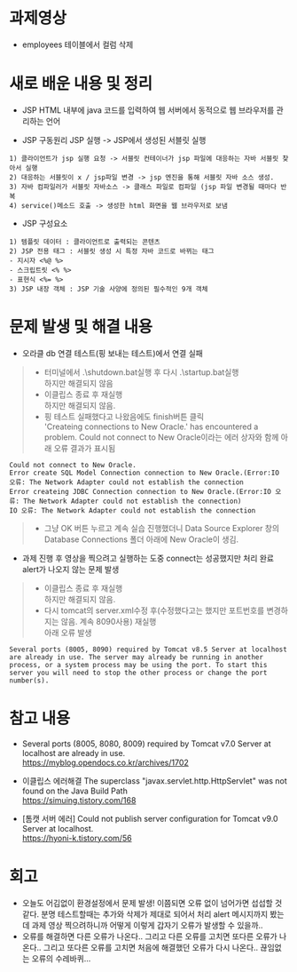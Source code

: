 # 과제영상
- employees 테이블에서 컬럼 삭제


# 새로 배운 내용 및 정리
- JSP
HTML 내부에 java 코드를 입력하여 웹 서버에서 동적으로 웹 브라우저를 관리하는 언어

- JSP 구동원리
JSP 실행 -> JSP에서 생성된 서블릿 실행
```
1) 클라이언트가 jsp 실행 요청 -> 서블릿 컨테이너가 jsp 파일에 대응하는 자바 서블릿 찾아서 실행
2) 대응하는 서블릿이 x / jsp파일 변경 -> jsp 엔진을 통해 서블릿 자바 소스 생성.
3) 자바 컴파일러가 서블릿 자바소스 -> 클래스 파일로 컴파일 (jsp 파일 변경될 때마다 반복
4) service()메소드 호출 -> 생성한 html 화면을 웹 브라우저로 보냄
```

- JSP 구성요소
```
1) 템플릿 데이터 : 클라이언트로 출력되는 콘텐츠
2) JSP 전용 태그 : 서블릿 생성 시 특정 자바 코드로 바뀌는 태그
- 지시자 <%@ %>
- 스크립트릿 <% %>
- 표현식 <%= %>
3) JSP 내장 객체 : JSP 기술 사양에 정의된 필수적인 9개 객체
```

# 문제 발생 및 해결 내용
- 오라클 db 연결 테스트(핑 보내는 테스트)에서 연결 실패
>- 터미널에서 .\shutdown.bat실행 후 다시 .\startup.bat실행<br>하지만 해결되지 않음
>- 이클립스 종료 후 재실행<br>하지만 해결되지 않음.
>- 핑 테스트 실패했다고 나왔음에도 finish버튼 클릭<br>'Createing connections to New Oracle.' has encountered a problem. Could not connect to New Oracle이라는 에러 상자와 함께 아래 오류 결과가 표시됨
```
Could not connect to New Oracle.
Error create SQL Model Connection connection to New Oracle.(Error:IO 오류: The Network Adapter could not establish the connection
Error createing JDBC Connection connection to New Oracle.(Error:IO 오류: The Network Adapter could not establish the connection)
IO 오류: The Network Adapter could not establish the connection
```
>- 그냥 OK 버튼 누르고 계속 실습 진행했더니 Data Source Explorer 창의 Database Connections 폴더 아래에 New Oracle이 생김.

- 과제 진행 후 영상을 찍으려고 실행하는 도중 connect는 성공했지만 처리 완료 alert가 나오지 않는 문제 발생
>- 이클립스 종료 후 재실행<br>하지만 해결되지 않음.
>- 다시 tomcat의 server.xml수정 후(수정했다고는 했지만 포트번호를 변경하지는 않음. 계속 8090사용) 재실행<br>아래 오류 발생
```
Several ports (8005, 8090) required by Tomcat v8.5 Server at localhost are already in use. The server may already be running in another process, or a system process may be using the port. To start this server you will need to stop the other process or change the port number(s).
```

# 참고 내용
- Several ports (8005, 8080, 8009) required by Tomcat v7.0 Server at localhost are already in use.<br>
https://myblog.opendocs.co.kr/archives/1702

- 이클립스 에러해결 The superclass "javax.servlet.http.HttpServlet" was not found on the Java Build Path<br>
https://simuing.tistory.com/168

- [톰캣 서버 에러] Could not publish server configuration for Tomcat v9.0 Server at localhost.<br>
https://hyoni-k.tistory.com/56
# 회고
- 오늘도 어김없이 환경설정에서 문제 발생! 이쯤되면 오류 없이 넘어가면 섭섭할 것 같다. 분명 테스트할때는 추가와 삭제가 제대로 되어서 처리 alert 메시지까지 봤는데 과제 영상 찍으려하니까 어떻게 이렇게 갑자기 오류가 발생할 수 있을까..
- 오류를 해결하면 다른 오류가 나온다.. 그리고 다른 오류를 고치면 또다른 오류가 나온다.. 그리고 또다른 오류를 고치면 처음에 해결했던 오류가 다시 나온다.. 끊임없는 오류의 수레바퀴...

